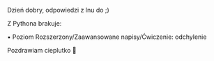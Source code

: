 Dzień dobry,
odpowiedzi z lnu do ;)

Z Pythona brakuje:

▪ Poziom Rozszerzony/Zaawansowane napisy/Ćwiczenie: odchylenie


Pozdrawiam cieplutko 🤗

